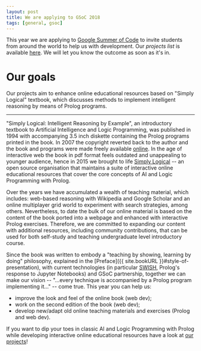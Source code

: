 ```yaml
---
layout: post
title: We are applying to GSoC 2018
tags: [general, gsoc]
---
```


This year we are applying to [Google Summer of Code](https://summerofcode.withgoogle.com/) to invite students from around the world to help us with development. Our *projects list* is available [here](/projects/). We will let you know the outcome as soon as it's in.

# Our goals #
Our projects aim to enhance online educational resources based on "Simply Logical" textbook, which discusses methods to implement intelligent reasoning by means of Prolog programs.

---

"Simply Logical: Intelligent Reasoning by Example", an introductory textbook to Artificial Intelligence and Logic Programming, was published in 1994 with accompanying 3.5 inch diskette containing the Prolog programs printed in the book. In 2007 the copyright reverted back to the author and the book and programs were made freely available [online](https://www.cs.bris.ac.uk/~flach/SimplyLogical.html). In the age of interactive web the book in pdf format feels outdated and unappealing to younger audience, hence in 2015 we brought to life [Simply Logical](https://www.simply-logical.space/) -- an open source organisation that maintains a suite of interactive online educational resources that cover the core concepts of AI and Logic Programming with Prolog.

Over the years we have accumulated a wealth of teaching material, which includes: web-based reasoning with Wikipedia and Google Scholar and an online multiplayer grid world to experiment with search strategies, among others. Nevertheless, to date the bulk of our online material is based on the content of the book ported into a webpage and enhanced with interactive Prolog exercises. Therefore, we are committed to expanding our content with additional resources, including community contributions, that can be used for both self-study and teaching undergraduate level introductory course.

Since the book was written to embody a "teaching by showing, learning by doing" philosophy, explained in the [Preface]({{ site.bookURL }}#style-of-presentation), with current technologies (in particular [SWISH](https://swish.swi-prolog.org/), Prolog's response to Jupyter Notebooks) and GSoC partnership, together we can make our vision -- "...every technique is accompanied by a Prolog program implementing it..." -- come true. This year you can help us:
* improve the look and feel of the online book (web dev);
* work on the second edition of the book (web dev);
* develop new/adapt old online teaching materials and exercises (Prolog and web dev).

If you want to dip your toes in classic AI and Logic Programming with Prolog while developing interactive online educational resources have a look at [our projects](/projects/)!
